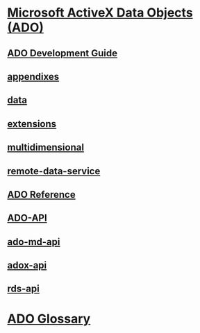 # [Microsoft ActiveX Data Objects (ADO)](microsoft-activex-data-objects-ado.md)


## [ADO Development Guide](./guide/TOC.md)
## [appendixes](./guide/appendixes/TOC.md)
## [data](./guide/data/TOC.md)
## [extensions](.guide//extensions/TOC.md)
## [multidimensional](.guide/multidimensional/TOC.md)
## [remote-data-service](.guide/remote-data-service/TOC.md)


## [ADO Reference](./reference/TOC.md)
## [ADO-API](.reference/ado-api/TOC.md)
## [ado-md-api](.reference/ado-md-api/TOC.md)
## [adox-api](.reference/adox-api/TOC.md)
## [rds-api](.reference/rds-api/TOC.md)

# [ADO Glossary](ado-glossary.md)

